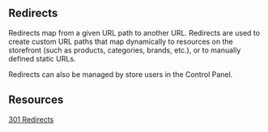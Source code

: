 ## Redirects

Redirects map from a given URL path to another URL. Redirects are used to create custom URL paths that map dynamically to resources on the storefront (such as products, categories, brands, etc.), or to manually defined static URLs.

Redirects can also be managed by store users in the Control Panel.

## Resources
[301 Redirects](https://support.bigcommerce.com/s/article/301-Redirects)